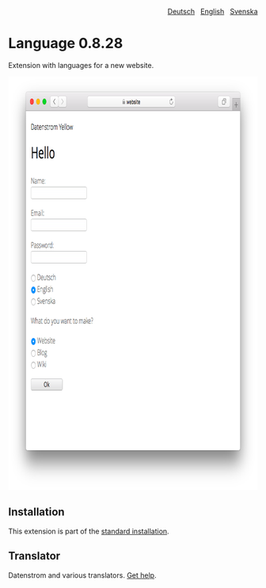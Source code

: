 <p align="right"><a href="README-de.md">Deutsch</a> &nbsp; <a href="README.md">English</a> &nbsp; <a href="README-sv.md">Svenska</a></p>

Language 0.8.28
===============
Extension with languages for a new website.

<p align="center"><img src="language-screenshot.png?raw=true" width="795" height="836" alt="Screenshot"></p>

## Installation

This extension is part of the [standard installation](https://github.com/datenstrom/yellow).

## Translator

Datenstrom and various translators. [Get help](https://datenstrom.se/yellow/help/).
